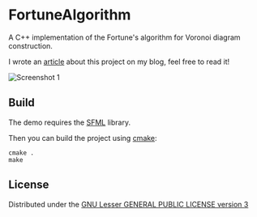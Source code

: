 # FortuneAlgorithm

A C++ implementation of the Fortune's algorithm for Voronoi diagram construction.

I wrote an [article](https://pvigier.github.io/2018/11/18/fortune-algorithm-details.html) about this project on my blog, feel free to read it!

![Screenshot 1](https://github.com/pvigier/FortuneAlgorithm/raw/master/images/voronoi.png)

## Build

The demo requires the [SFML](https://www.sfml-dev.org/) library.

Then you can build the project using [cmake](https://cmake.org/):

```
cmake .
make
```

## License

Distributed under the [GNU Lesser GENERAL PUBLIC LICENSE version 3](https://www.gnu.org/licenses/lgpl-3.0.en.html)
